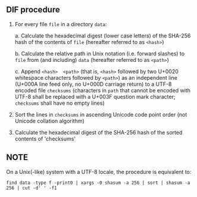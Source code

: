 DIF procedure
-------------

1. For every file `file` in a directory `data`:

    a. Calculate the hexadecimal digest (lower case letters) of the SHA-256
       hash of the contents of `file` (hereafter referred to as `<hash>`)

    b. Calculate the relative path in Unix notation (i.e. forward slashes) to
       `file` from (and including) `data` (hereafter referred to as `<path>`)

    c. Append `<hash>  <path>` (that is, `<hash>` followed by two U+0020
       whitespace characters followed by `<path>`) as an independent line
       (U+000A line feed only, no U+000D carriage return) to a UTF-8 encoded
       file `checksums` (characters in `path` that cannot be encoded with
       UTF-8 shall be replaced with a U+003F question mark character;
       `checksums` shall have no empty lines)

2. Sort the lines in `checksums` in ascending Unicode code point order (not Unicode collation algorithm)

3. Calculate the hexadecimal digest of the SHA-256 hash of the sorted
   contents of 'checksums'


## NOTE
On a Unix(-like) system with a UTF-8 locale, the procedure is equivalent to:
```
find data -type f -print0 | xargs -0 shasum -a 256 | sort | shasum -a 256 | cut -d' ' -f1
```
